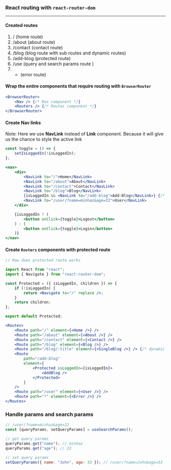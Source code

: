 ### React routing with `react-router-dom`

---

#### Created routes

1. / (home route)
2. /about (about route)
3. /contact (contact route)
4. /blog (blog route with sub routes and dynamic routes)
5. /add-blog (protected route)
6. /use (query and search params route )
7.  - (error route)

#### Wrap the entire components that require routing with `BrowserRouter`

```jsx
<BrowserRouter>
	<Nav /> {/* Nav component */}
	<Routers /> {/* Routes component */}
</BrowserRouter>
```

#### Create Nav links

<p>Note: Here we use <strong>NavLink</strong> instead of <strong>Link</strong> component. Because it will give us the chance to style the active link </p>

```js
const toggle = () => {
	setIsLoggedIn(!isLoggedIn);
};
```

```jsx
<nav>
	<div>
		<NavLink to="/">Home</NavLink>
		<NavLink to="/about">About</NavLink>
		<NavLink to="/contact">Contact</NavLink>
		<NavLink to="/blog">Blog</NavLink>
		{isLoggedIn && <NavLink to="/add-blog">Add-Blog</NavLink>} {/* Protected route link */}
		<NavLink to="/user/?name=minhaz&age=22">User</NavLink>
	</div>

	{isLoggedIn ? (
		<button onClick={toggle}>Logout</button>
	) : (
		<button onClick={toggle}>Login</button>
	)}
</nav>
```

#### Create `Routers` components with protected route

```jsx
// How does protected route works

import React from "react";
import { Navigate } from "react-router-dom";

const Protected = ({ isLoggedIn, children }) => {
	if (!isLoggedIn) {
		return <Navigate to="/" replace />;
	}
	return children;
};

export default Protected;
```

```jsx
<Routes>
	<Route path="/" element={<Home />} />
	<Route path="/about" element={<About />} />
	<Route path="/contact" element={<Contact />} />
	<Route path="/blog" element={<Blog />} />
	<Route path="/blog/:title" element={<SingleBlog />} /> {/* dynamic routes */}
	<Route
		path="/add-blog"
		element={
			<Protected isLoggedIn={isLoggedIn}>
				<AddBlog />
			</Protected>
		}
	/>
	<Route path="/user" element={<User />} />
	<Route path="*" element={<Error />} />
</Routes>
```

### Handle params and search params

```js
// /user/?name=minhaz&age=22
const [queryParams, setQueryParams] = useSearchParams();

// get query params
queryParams.get("name"); // minhaz
queryParams.get("age"); // 22

// set query params
setQueryParams({ name: "John", age: 33 }); // /user/?name=John&age=33

```
